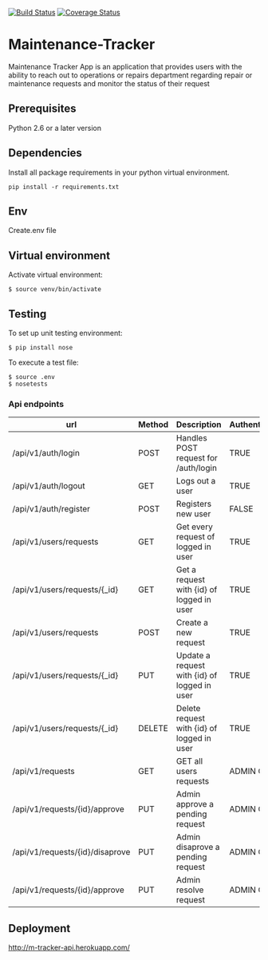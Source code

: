 [![Build Status](https://travis-ci.org/blac-siren/Maintenance-Tracker.svg?branch=deployment)](https://travis-ci.org/blac-siren/Maintenance-Tracker)
[![Coverage Status](https://coveralls.io/repos/github/blac-siren/Maintenance-Tracker/badge.svg?branch=deployment)](https://coveralls.io/github/blac-siren/Maintenance-Tracker?branch=deployment)

# Maintenance-Tracker
Maintenance Tracker App is an application that provides users with the ability to reach out to operations or repairs department regarding repair or maintenance requests and monitor the status of their request

## Prerequisites

Python 2.6 or a later version

## Dependencies
Install all package requirements in your python virtual environment.
```
pip install -r requirements.txt
```
## Env
Create.env file 

## Virtual environment
Activate virtual environment:

```
$ source venv/bin/activate
```

## Testing
To set up unit testing environment:

```
$ pip install nose
```

To execute a test file:

```
$ source .env
$ nosetests
```




### Api endpoints

| url | Method|  Description| Authentication |
| --- | --- | --- | --- |
| /api/v1/auth/login | POST | Handles POST request for /auth/login | TRUE
| /api/v1/auth/logout | GET | Logs out a user | TRUE
| /api/v1/auth/register | POST | Registers new user | FALSE
| /api/v1/users/requests | GET | Get every request of logged in user|TRUE
| /api/v1/users/requests/{_id} | GET | Get a request with {id} of logged in user|TRUE
| /api/v1/users/requests | POST | Create a new request|TRUE
| /api/v1/users/requests/{_id}  | PUT | Update a request with {id} of logged in user|TRUE
| /api/v1/users/requests/{_id} | DELETE | Delete request with {id} of logged in user|TRUE
| /api/v1/requests | GET | GET all users requests|ADMIN ONLY
| /api/v1/requests/{id}/approve | PUT | Admin approve a pending request|ADMIN ONLY
| /api/v1/requests/{id}/disaprove| PUT | Admin disaprove a pending request|ADMIN ONLY
| /api/v1/requests/{id}/approve | PUT | Admin resolve request|ADMIN ONLY

## Deployment
http://m-tracker-api.herokuapp.com/

